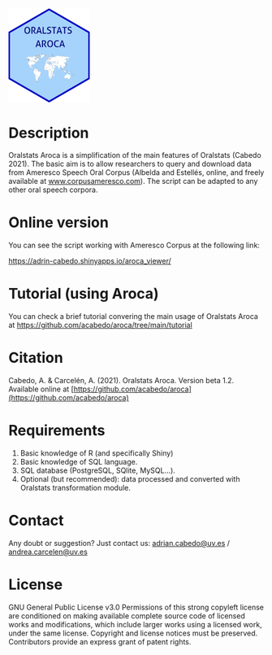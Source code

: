 <img src="images/aroca.png" alt="drawing" width="160"/> 

# Description

Oralstats Aroca is a simplification of the main features of Oralstats (Cabedo 2021). The basic aim is to allow researchers to query and download data from Ameresco Speech Oral Corpus (Albelda and Estellés, online, and freely available at www.corpusameresco.com). The script can be adapted to any other oral speech corpora.

# Online version

You can see the script working with Ameresco Corpus at the following link:

https://adrin-cabedo.shinyapps.io/aroca_viewer/

# Tutorial (using Aroca)

You can check a brief tutorial convering the main usage of Oralstats Aroca at https://github.com/acabedo/aroca/tree/main/tutorial

# Citation

Cabedo, A. & Carcelén, A. (2021). Oralstats Aroca. Version beta 1.2. Available online at [https://github.com/acabedo/aroca](https://github.com/acabedo/aroca)

# Requirements

1. Basic knowledge of R (and specifically Shiny)
2. Basic knowledge of SQL language.
3. SQL database (PostgreSQL, SQlite, MySQL...).
4. Optional (but recommended): data processed and converted with Oralstats transformation module.

# Contact

Any doubt or suggestion? Just contact us: adrian.cabedo@uv.es / andrea.carcelen@uv.es

# License

GNU General Public License v3.0 Permissions of this strong copyleft license are conditioned on making available complete source code of licensed works and modifications, which include larger works using a licensed work, under the same license. Copyright and license notices must be preserved. Contributors provide an express grant of patent rights.
